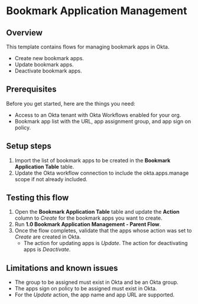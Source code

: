 # Bookmark Application Management
## Overview
This template contains flows for managing bookmark apps in Okta. 
- Create new bookmark apps.
- Update bookmark apps.
- Deactivate bookmark apps. 
## Prerequisites 
Before you get started, here are the things you need: 
- Access to an Okta tenant with Okta Workflows enabled for your org. 
- Bookmark app list with the URL, app assignment group, and app sign on policy. 
## Setup steps 
1. Import the list of bookmark apps to be created in the **Bookmark Application Table** table. 
1. Update the Okta workflow connection to include the okta.apps.manage scope if not already included.
## Testing this flow 
1. Open the **Bookmark Application Table** table and update the **Action** column to *Create* for the bookmark apps you want to create. 
1. Run **1.0 Bookmark Application Management - Parent Flow**.
1. Once the flow completes, validate that the apps whose action was set to *Create* are created in Okta. 
    - The action for updating apps is *Update*. The action for deactivating apps is *Deactivate*. 
## Limitations and known issues
- The group to be assigned must exist in Okta and be an Okta group. 
- The apps sign on policy to be assigned must exist in Okta. 
- For the *Update* action, the app name and app URL are supported.
